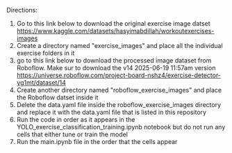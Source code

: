 Directions:

1. Go to this link below to download the original exercise image datset
    https://www.kaggle.com/datasets/hasyimabdillah/workoutexercises-images
2. Create a directory named "exercise_images" and place all the individual exercise folders in it
3. go to this link below to download the processed image dataset from Roboflow. Make sur to download the v14 2025-06-19 11:57am version
     https://universe.roboflow.com/project-board-nshz4/exercise-detector-yg1mt/dataset/14
4. Create another directory named "roboflow_exercise_images" and place the Roboflow datset inside it
5. Delete the data.yaml file inside the roboflow_exercise_images directory and replace it with the data.yaml file that is listed in this repository
6. Run the code in order as it appears in the YOLO_exercise_classification_training.ipynb notebook but do not run any cells that either tune or train the model
7. Run the main.ipynb file in the order that the cells appear
